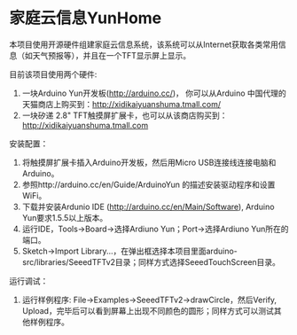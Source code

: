 家庭云信息YunHome
=======

本项目使用开源硬件组建家庭云信息系统，该系统可以从Internet获取各类常用信息（如天气预报等），并且在一个TFT显示屏上显示。

目前该项目使用两个硬件:

1. 一块Arduino Yun开发板(http://arduino.cc/)， 你可以从Arduino 中国代理的天猫商店上购买到：http://xidikaiyuanshuma.tmall.com/
2. 一块矽递 2.8" TFT触摸屏扩展卡，也可以从该商店购买到：http://xidikaiyuanshuma.tmall.com

安装配置：
1. 将触摸屏扩展卡插入Arduino开发板，然后用Micro USB连接线连接电脑和Arduino。
2. 参照http://arduino.cc/en/Guide/ArduinoYun 的描述安装驱动程序和设置WiFi。
3. 下载并安装Ardunio IDE (http://arduino.cc/en/Main/Software), Arduino Yun要求1.5.5以上版本。
4. 运行IDE，Tools->Board->选择Ardiuno Yun；Port->选择Ardiuno Yun所在的端口。
5. Sketch->Import Library...，在弹出框选择本项目里面arduino-src/libraries/SeeedTFTv2目录；同样方式选择SeeedTouchScreen目录。

运行调试：
1. 运行样例程序: File->Examples->SeeedTFTv2->drawCircle，然后Verify, Upload，完毕后可以看到屏幕上出现不同颜色的圆形；同样方式可以测试其他样例程序。

